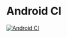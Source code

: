 # Android CI
[![Android CI](https://github.com/Luka-Didham/COSC345/actions/workflows/android.yml/badge.svg)](https://github.com/Luka-Didham/COSC345/actions/workflows/android.yml)